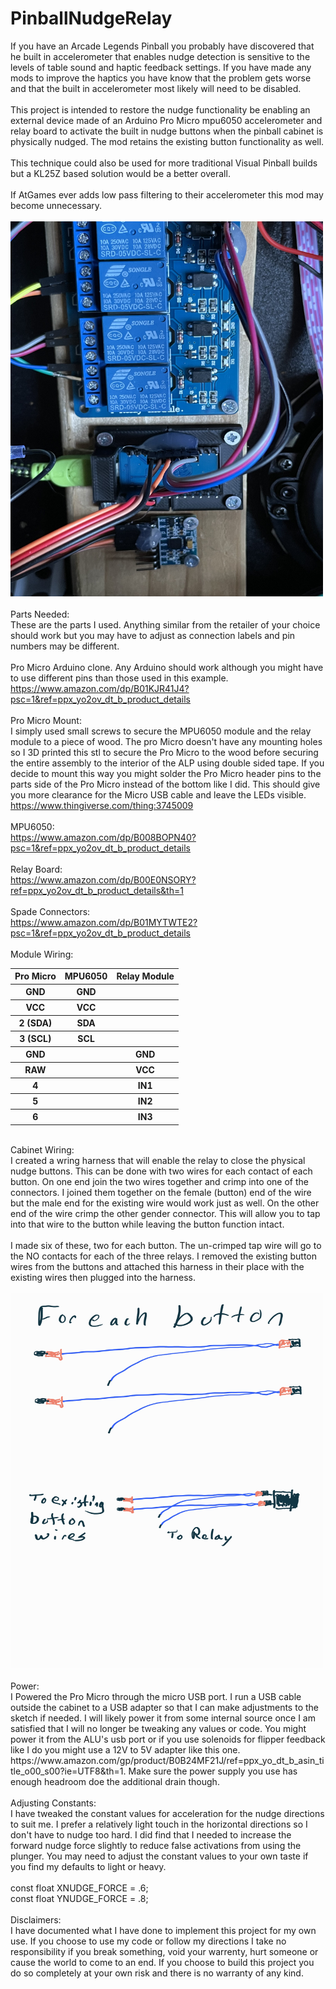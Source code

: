 # PinballNudgeRelay

If you have an Arcade Legends Pinball you probably have discovered that he built in accelerometer that enables nudge detection is sensitive to the levels
of table sound and haptic feedback settings.  If you have made any mods to improve the haptics you have know that the problem gets worse and that the built in accelerometer most likely will need to be disabled.
<BR><BR>
This project is intended to restore the nudge functionality be enabling an external device made of an Arduino Pro Micro mpu6050 accelerometer and relay
board to activate the built in nudge buttons when the pinball cabinet is physically nudged.  The mod retains the existing button functionality as well.
<BR><BR>
This technique could also be used for more traditional Visual Pinball builds but a KL25Z based solution would be a better overall.
<BR><BR>
If AtGames ever adds low pass filtering to their accelerometer this mod may become unnecessary.
<BR>
<BR>
<img src="https://github.com/j2robin/PinballNudgeRelay/blob/main/PinballNudgeRelay.jpg" alt="Fig1" width="500" height="600"></img>
<BR><BR>
Parts Needed:
<BR>
These are the parts I used.  Anything similar from the retailer of your choice should work but you may have to adjust as connection labels and pin numbers may be different.
<BR>
<BR>
Pro Micro Arduino clone.  Any Arduino should work although you might have to use different pins than those used in this example.
<BR>
https://www.amazon.com/dp/B01KJR41J4?psc=1&ref=ppx_yo2ov_dt_b_product_details
<BR>
<BR>
Pro Micro Mount:<BR>
I simply used small screws to secure the MPU6050 module and the relay module to a piece of wood.  The pro Micro doesn't have any mounting holes so I 3D printed this stl to secure the Pro Micro to the wood before securing the entire assembly to the interior of the ALP using double sided tape.  If you decide to mount this way you might solder the Pro Micro header pins to the parts side of the Pro Micro instead of the bottom like I did.  This should give you more clearance for the Micro USB cable and leave the LEDs visible.
https://www.thingiverse.com/thing:3745009
<BR><BR>
MPU6050:
<BR>
https://www.amazon.com/dp/B008BOPN40?psc=1&ref=ppx_yo2ov_dt_b_product_details
<BR>
<BR>
Relay Board:
<BR>
https://www.amazon.com/dp/B00E0NSORY?ref=ppx_yo2ov_dt_b_product_details&th=1
<BR>
<BR>
Spade Connectors:
<BR>
https://www.amazon.com/dp/B01MYTWTE2?psc=1&ref=ppx_yo2ov_dt_b_product_details
<BR>
<BR>
Module Wiring:<BR>
<table>
  <tr><th>Pro Micro</th><th>MPU6050</th><th>Relay Module</th></tr>
  <tr><th>GND</th><th>GND</th><th></th></tr>
  <tr><th>VCC</th><th>VCC</th><th></th></tr>
  <tr><th>2 (SDA)</th><th>SDA</th><th></th></tr>
  <tr><th>3 (SCL)</th><th>SCL</th><th></th></tr>
  <tr><th>GND</th> <th></th><th>GND</th></tr>
  <tr><th>RAW</th> <th></th><th>VCC</th></tr>
  <tr><th>4</th> <th></th><th>IN1</th></tr>
  <tr><th>5</th> <th></th><th>IN2</th></tr>
  <tr><th>6</th> <th></th><th>IN3</th></tr>
</table>
<BR>
Cabinet Wiring:<BR>
I created a wring harness that will enable the relay to close the physical nudge buttons.  This can be done with two wires for each contact of each button.  On one end join the two wires together and crimp into one of the connectors.  I joined them together on the female (button) end of the wire but the male end for the existing wire would work just as well. On the other end of the wire crimp the other gender connector.  This will allow you to tap into that wire to the button while leaving the button function intact.
<BR><BR>
I made six of these, two for each button.  The un-crimped tap wire will go to the NO contacts for each of the three relays.  I removed the existing button wires from the buttons and attached this harness in their place with the existing wires then plugged into the harness.
<BR>
<BR>
<img src="https://github.com/j2robin/PinballNudgeRelay/blob/main/Pinball%20wiring%20Diagram.jpg" alt="Fig2" width="500" height="600"></img>
<BR><BR>
Power:<BR>
I Powered the Pro Micro through the micro USB port.  I run a USB cable outside the cabinet to a USB adapter so that I can make adjustments to the sketch if needed.  I will likely power it from some internal source once I am satisfied that I will no longer be tweaking any values or code.  You might power it from the ALU's usb port or if you use solenoids for flipper feedback like I do you might use a 12V to 5V adapter like this one.  https://www.amazon.com/gp/product/B0B24MF21J/ref=ppx_yo_dt_b_asin_title_o00_s00?ie=UTF8&th=1. Make sure the power supply you use has enough headroom doe the additional drain though.
<BR><BR>
Adjusting Constants:<BR>
I have tweaked the constant values for acceleration for the nudge directions to suit me.  I prefer a relatively light touch in the horizontal directions so I don't have to nudge too hard.  I did find that I needed to increase the forward nudge force slightly to reduce false activations from using the plunger.  You may need to adjust the constant values to your own taste if you find my defaults to light or heavy.
<BR><BR>
const float XNUDGE_FORCE = .6;<BR>
const float YNUDGE_FORCE = .8;
<BR>
<BR>
Disclaimers:
<BR>
I have documented what I have done to implement this project for my own use.  If you choose to use my code or follow my directions I take no responsibility if you break something, void your warrenty, hurt someone or cause the world to come to an end.  If you choose to build this project you do so completely at your own risk and there is no warranty of any kind.
